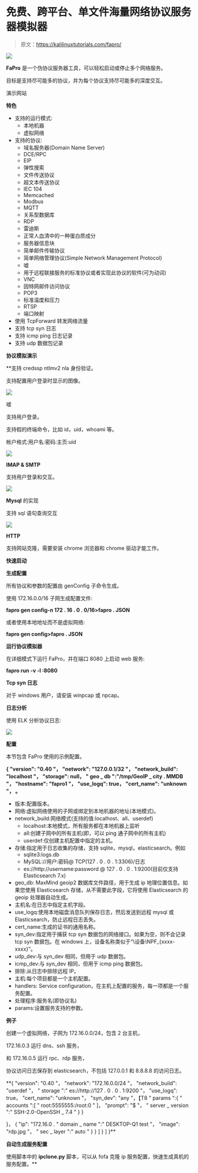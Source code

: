 # 免费、跨平台、单文件海量网络协议服务器模拟器

> 原文：<https://kalilinuxtutorials.com/fapro/>

[![](img//b0e42fa4bd1ec7b1b6eef4c4c64e4d4b.png)](https://blogger.googleusercontent.com/img/a/AVvXsEjJ0vf8-Ki-2KBnhV9GysZppl6v-wglBqOL_5Rk9mbZDpXr2H2F2b7naNw1FdfFCs8tX3LAIOfk-h2g8lLbDWl17EGHdHN5TV8dHRAp2nNze8TOfYxsW3Jl8g92XboW1fVpFDl7q6y7IC8pPxbqfN1fiMKWwgCAbdX7QHESDTR7012pxtUHgPxMCAaM=s658)

**FaPro** 是一个伪协议服务器工具，可以轻松启动或停止多个网络服务。

目标是支持尽可能多的协议，并为每个协议支持尽可能多的深度交互。

演示网站

**特色**

*   支持的运行模式:
    *   本地机器
    *   虚拟网络
*   支持的协议:
    *   域名服务器(Domain Name Server)
    *   DCE/RPC
    *   EIP
    *   弹性搜索
    *   文件传送协议
    *   超文本传送协议
    *   IEC 104
    *   Memcached
    *   Modbus
    *   MQTT
    *   关系型数据库
    *   RDP
    *   雷迪斯
    *   正常人血清中的一种蛋白质成分
    *   服务器信息块
    *   简单邮件传输协议
    *   简单网络管理协议(Simple Network Management Protocol)
    *   嘘
    *   用于远程联接服务的标准协议或者实现此协议的软件(可为动词)
    *   VNC
    *   因特网邮件访问协议
    *   POP3
    *   标准温度和压力
    *   RTSP
    *   端口映射
*   使用 TcpForward 转发网络流量
*   支持 tcp syn 日志
*   支持 icmp ping 日志记录
*   支持 udp 数据包记录

**协议模拟演示**

 **支持 credssp ntlmv2 nla 身份验证。

支持配置用户登录时显示的图像。

![](img//34254bcb85de76e9596598914b2a4e12.png)

嘘

支持用户登录。

支持假的终端命令，比如 id，uid，whoami 等。

帐户格式:用户名:密码:主页:uid

![](img//ff25d1b65ab68c853293b08145bc5f3c.png)

**IMAP & SMTP**

支持用户登录和交互。

![](img//ac9612acbfcbc27a58295a70187f1a8a.png)

**Mysql** 的实现

支持 sql 语句查询交互

![](img//d5896e8feaf000d0cb4703ec12c4c001.png)

**HTTP**

支持网站克隆，需要安装 chrome 浏览器和 chrome 驱动才能工作。

**快速启动**

**生成配置**

所有协议和参数的配置由 genConfig 子命令生成。

使用 172.16.0.0/16 子网生成配置文件:

**fapro gen config-n 172 . 16 . 0 . 0/16>fapro . JSON**

或者使用本地地址而不是虚拟网络:

**fapro gen config>fapro . JSON**

**运行协议模拟器**

在详细模式下运行 FaPro，并在端口 8080 上启动 web 服务:

**fapro run -v -l :8080**

**Tcp syn 日志**

对于 windows 用户，请安装 winpcap 或 npcap。

**日志分析**

使用 ELK 分析协议日志:

![](img//2df876394be013911ed30089fd7ae0ec.png)

**配置**

本节包含 FaPro 使用的示例配置。

**{
"version": "0.40 "，
"network": "127.0.0.1/32 "，
"network_build": "localhost "，
"storage": null，
" geo _ db ":"/tmp/GeoIP _ city . MMDB "，
"hostname": "fapro1 "，
"use_logq": true，
"cert_name": "unknown "，
。**

*   版本:配置版本。
*   网络:虚拟网络使用的子网或绑定到本地机器的地址(本地模式)。
*   network_build:网络模式(支持的值:localhost、all、userdef)
    *   localhost:本地模式，所有服务都在本地机器上监听
    *   all:创建子网中的所有主机(即，可以 ping 通子网中的所有主机)
    *   userdef:仅创建主机配置中指定的主机。
*   存储:指定用于日志收集的存储，支持 sqlite，mysql，elasticsearch。例如
    *   sqlite3:logs.db
    *   MySQL://用户:密码@ TCP(127 . 0 . 0 . 1:3306)/日志
    *   es://http://username:password @ 127 . 0 . 0 . 1:9200(目前仅支持 Elasticsearch 7.x)
*   geo_db: MaxMind geoip2 数据库文件路径，用于生成 ip 地理位置信息。如果您使用 Elasticsearch 存储，从不需要此字段，它将使用 Elasticsearch 的 geoip 处理器自动生成。
*   主机名:在日志中指定主机字段。
*   use_logq:使用本地磁盘消息队列保存日志，然后发送到远程 mysql 或 Elasticsearch，防止远程日志丢失。
*   cert_name:生成的证书的通用名称。
*   syn_dev:指定用于捕获 tcp syn 数据包的网络接口。如果为空，则不会记录 tcp syn 数据包。在 windows 上，设备名称类似于“\设备\NPF_{xxxx-xxxx}”。
*   udp_dev:与 syn_dev 相同，但用于 udp 数据包。
*   icmp_dev:与 syn_dev 相同，但用于 icmp ping 数据包。
*   排除:从日志中排除远程 IP。
*   主机:每个项目都是一个主机配置。
*   handlers: Service configuration，在主机上配置的服务，每一项都是一个服务配置。
*   处理程序:服务名(即协议名)
*   params:设置服务支持的参数。

**例子**

创建一个虚拟网络，子网为 172.16.0.0/24，包含 2 台主机，

172.16.0.3 运行 dns、ssh 服务，

和 172.16.0.5 运行 rpc、rdp 服务，

协议访问日志保存到 elasticsearch，不包括 127.0.0.1 和 8.8.8.8 的访问日志。

**{
"version": "0.40 "，
"network": "172.16.0.0/24 "，
"network_build": "userdef "，
" storage ":" es://http://127 . 0 . 0 . 1:9200 "，
"use_logq": true，
"cert_name": "unknown "，
"syn_dev": "any "，【T8
" params ":{
" accounts ":[
" root:5555555:/root:0 "
]，
"prompt": "$ "，
" server _ version ":" SSH-2.0-OpenSSH _ 7.4 "
}
}

}，
{
"ip": "172.16.0 .
" domain _ name ":" DESKTOP-Q1 test "，
"image": "rdp.jpg "，
" sec _ layer ":" auto "
}
}
]
}
]
}**

**自动生成服务配置**

使用脚本中的 **ipclone.py** 脚本，可以从 fofa 克隆 ip 服务配置，快速生成真机的服务配置。**